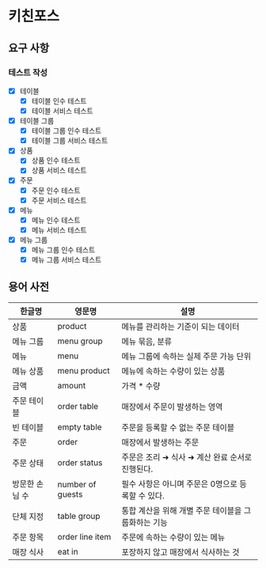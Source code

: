 # 키친포스

## 요구 사항
### 테스트 작성
- [x] 테이블
    - [x] 테이블 인수 테스트
    - [x] 테이블 서비스 테스트
- [x] 테이블 그룹
    - [x] 테이블 그룹 인수 테스트
    - [x] 테이블 그룹 서비스 테스트
- [x] 상품
    - [x] 상품 인수 테스트
    - [x] 상품 서비스 테스트
- [x] 주문
    - [x] 주문 인수 테스트
    - [x] 주문 서비스 테스트
- [x] 메뉴
    - [x] 메뉴 인수 테스트
    - [x] 메뉴 서비스 테스트
- [x] 메뉴 그룹
    - [x] 메뉴 그룹 인수 테스트
    - [x] 메뉴 그룹 서비스 테스트

## 용어 사전

| 한글명 | 영문명 | 설명 |
| --- | --- | --- |
| 상품 | product | 메뉴를 관리하는 기준이 되는 데이터 |
| 메뉴 그룹 | menu group | 메뉴 묶음, 분류 |
| 메뉴 | menu | 메뉴 그룹에 속하는 실제 주문 가능 단위 |
| 메뉴 상품 | menu product | 메뉴에 속하는 수량이 있는 상품 |
| 금액 | amount | 가격 * 수량 |
| 주문 테이블 | order table | 매장에서 주문이 발생하는 영역 |
| 빈 테이블 | empty table | 주문을 등록할 수 없는 주문 테이블 |
| 주문 | order | 매장에서 발생하는 주문 |
| 주문 상태 | order status | 주문은 조리 ➜ 식사 ➜ 계산 완료 순서로 진행된다. |
| 방문한 손님 수 | number of guests | 필수 사항은 아니며 주문은 0명으로 등록할 수 있다. |
| 단체 지정 | table group | 통합 계산을 위해 개별 주문 테이블을 그룹화하는 기능 |
| 주문 항목 | order line item | 주문에 속하는 수량이 있는 메뉴 |
| 매장 식사 | eat in | 포장하지 않고 매장에서 식사하는 것 |
